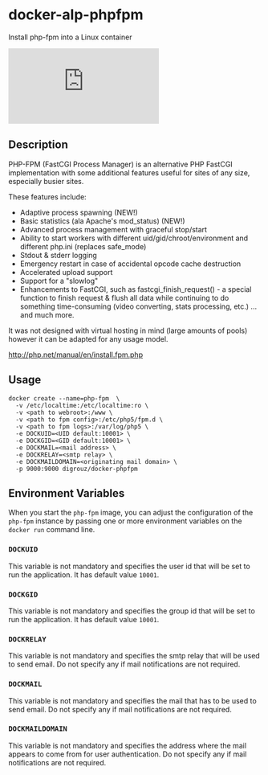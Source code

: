 # docker-alp-phpfpm
Install php-fpm into a Linux container

![php](https://php.net/images/logo.php)

## Description

PHP-FPM (FastCGI Process Manager) is an alternative PHP FastCGI implementation with some additional features useful for sites of any size, especially busier sites.

These features include:
* Adaptive process spawning (NEW!)
* Basic statistics (ala Apache's mod_status) (NEW!)
* Advanced process management with graceful stop/start
* Ability to start workers with different uid/gid/chroot/environment and different php.ini (replaces safe_mode)
* Stdout & stderr logging
* Emergency restart in case of accidental opcode cache destruction
* Accelerated upload support
* Support for a "slowlog"
* Enhancements to FastCGI, such as fastcgi_finish_request() - a special function to finish request & flush all data while continuing to do something time-consuming (video converting, stats processing, etc.)
... and much more.

It was not designed with virtual hosting in mind (large amounts of pools) however it can be adapted for any usage model.


http://php.net/manual/en/install.fpm.php

## Usage

    docker create --name=php-fpm  \
      -v /etc/localtime:/etc/localtime:ro \
      -v <path to webroot>:/www \
      -v <path to fpm config>:/etc/php5/fpm.d \
      -v <path to fpm logs>:/var/log/php5 \
      -e DOCKUID=<UID default:10001> \
      -e DOCKGID=<GID default:10001> \
      -e DOCKMAIL=<mail address> \
      -e DOCKRELAY=<smtp relay> \
      -e DOCKMAILDOMAIN=<originating mail domain> \
      -p 9000:9000 digrouz/docker-phpfpm
      
## Environment Variables

When you start the `php-fpm` image, you can adjust the configuration of the `php-fpm` instance by passing one or more environment variables on the `docker run` command line.

### `DOCKUID`

This variable is not mandatory and specifies the user id that will be set to run the application. It has default value `10001`.

### `DOCKGID`

This variable is not mandatory and specifies the group id that will be set to run the application. It has default value `10001`.

### `DOCKRELAY`

This variable is not mandatory and specifies the smtp relay that will be used to send email. Do not specify any if mail notifications are not required.

### `DOCKMAIL`

This variable is not mandatory and specifies the mail that has to be used to send email. Do not specify any if mail notifications are not required.

### `DOCKMAILDOMAIN`

This variable is not mandatory and specifies the address where the mail appears to come from for user authentication. Do not specify any if mail notifications are not required.



